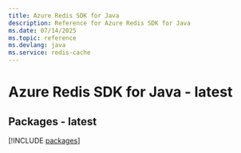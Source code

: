 ```yaml
---
title: Azure Redis SDK for Java
description: Reference for Azure Redis SDK for Java
ms.date: 07/14/2025
ms.topic: reference
ms.devlang: java
ms.service: redis-cache
---
```

# Azure Redis SDK for Java - latest
## Packages - latest
[!INCLUDE [packages](redis-index.md)]
